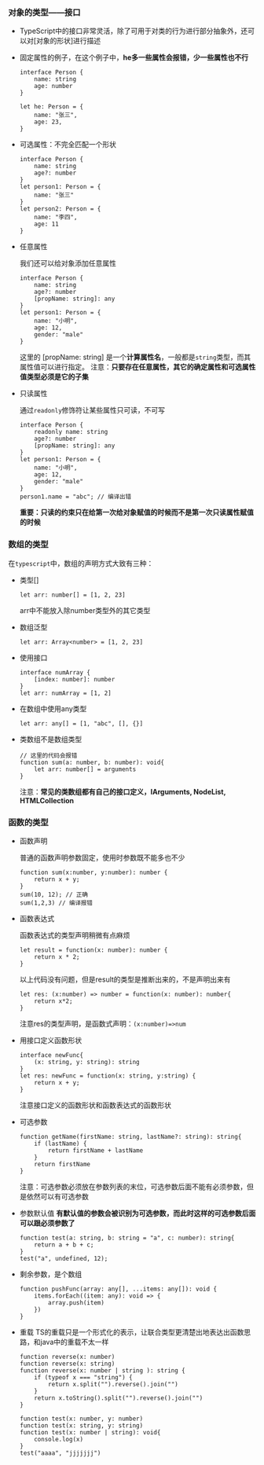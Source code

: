 
### 对象的类型——接口

- TypeScript中的接口非常灵活，除了可用于对类的行为进行部分抽象外，还可以对[对象的形状]进行描述
- 固定属性的例子，在这个例子中，**he多一些属性会报错，少一些属性也不行**

    ```
    interface Person {
        name: string
        age: number
    }

    let he: Person = {
        name: "张三",
        age: 23,
    }
    ```
- 可选属性：不完全匹配一个形状
    ```
    interface Person {
        name: string
        age?: number
    }
    let person1: Person = {
        name: "张三"
    }
    let person2: Person = {
        name: "李四",
        age: 11
    }
    ```
- 任意属性

    我们还可以给对象添加任意属性
    ```
    interface Person {
        name: string
        age?: number
        [propName: string]: any
    }
    let person1: Person = {
        name: "小明",
        age: 12,
        gender: "male"
    }
    ```
    这里的 \[propName: string\] 是一个**计算属性名**，一般都是`string`类型，而其属性值可以进行指定。
    注意：**只要存在任意属性，其它的确定属性和可选属性值类型必须是它的子集**
- 只读属性

    通过`readonly`修饰符让某些属性只可读，不可写
    ```
    interface Person {
        readonly name: string
        age?: number
        [propName: string]: any
    }
    let person1: Person = {
        name: "小明",
        age: 12,
        gender: "male"
    }
    person1.name = "abc"; // 编译出错
    ```
    **重要：只读的约束只在给第一次给对象赋值的时候而不是第一次只读属性赋值的时候**

### 数组的类型

在`typescript`中，数组的声明方式大致有三种：

- 类型[]
    ```
    let arr: number[] = [1, 2, 23]
    ```
    arr中不能放入除number类型外的其它类型
    
- 数组泛型
    ```
    let arr: Array<number> = [1, 2, 23]
    ```
    
- 使用接口
    ```
    interface numArray {
        [index: number]: number
    }
    let arr: numArray = [1, 2]
    ``` 

- 在数组中使用any类型
    ```
    let arr: any[] = [1, "abc", [], {}]
    ```

- 类数组不是数组类型 
    ```
    // 这里的代码会报错
    function sum(a: number, b: number): void{
        let arr: number[] = arguments
    }
    ```
    注意：**常见的类数组都有自己的接口定义，IArguments, NodeList, HTMLCollection**
    
    
    
    


### 函数的类型

- 函数声明

    普通的函数声明参数固定，使用时参数既不能多也不少
    ```
    function sum(x:number, y:number): number {
        return x + y;
    }
    sum(10, 12); // 正确
    sum(1,2,3) // 编译报错
    ```

- 函数表达式
    
    函数表达式的类型声明稍微有点麻烦
    ```
    let result = function(x: number): number {
        return x * 2;
    }
    ```
    以上代码没有问题，但是result的类型是推断出来的，不是声明出来有
    ```
    let res: (x:number) => number = function(x: number): number{
        return x*2;
    }
    ```
    注意res的类型声明，是函数式声明：`(x:number)=>num`
    
- 用接口定义函数形状
    ```
    interface newFunc{
        (x: string, y: string): string
    }
    let res: newFunc = function(x: string, y:string) {
        return x + y;
    }
    ```
    注意接口定义的函数形状和函数表达式的函数形状
    
- 可选参数
    ```
    function getName(firstName: string, lastName?: string): string{
        if (lastName) {
            return firstName + lastName
        }
        return firstName
    }
    ```
    注意：可选参数必须放在参数列表的末位，可选参数后面不能有必须参数，但是依然可以有可选参数
    
- 参数默认值
    **有默认值的参数会被识别为可选参数，而此时这样的可选参数后面可以跟必须参数了**
    ```
    function test(a: string, b: string = "a", c: number): string{
        return a + b + c;
    }
    test("a", undefined, 12);
    ```
    
- 剩余参数，是个数组
    ```
    function pushFunc(array: any[], ...items: any[]): void {
        items.forEach((item: any): void => {
            array.push(item)
        })
    } 
    ```
- 重载
    TS的重载只是一个形式化的表示，让联合类型更清楚出地表达出函数思路，和java中的重载不太一样
    ```
    function reverse(x: number)
    function reverse(x: string)
    function reverse(x: number | string ): string {
        if (typeof x === "string") {
            return x.split("").reverse().join("")
        }
        return x.toString().split("").reverse().join("")
    }
    ```
    ```
    function test(x: number, y: number)
    function test(x: string, y: string)
    function test(x: number | string): void{
        console.log(x)
    }
    test("aaaa", "jjjjjjj")
    ```